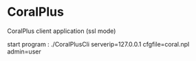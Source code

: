 
# CoralPlus

CoralPlus client application (ssl mode)

start program : ./CoralPlusCli serverip=127.0.0.1 cfgfile=coral.npl admin=user


